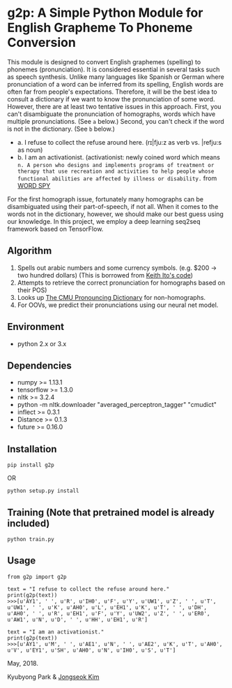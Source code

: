 # g2p: A Simple Python Module for English Grapheme To Phoneme Conversion

This module is designed to convert English graphemes (spelling) to phonemes (pronunciation).
It is considered essential in several tasks such as speech synthesis.
Unlike many languages like Spanish or German where pronunciation of a word can be inferred from its spelling,
English words are often far from people's expectations.
Therefore, it will be the best idea to consult a dictionary if we want to know the pronunciation of some word.
However, there are at least two tentative issues in this approach.
First, you can't disambiguate the pronunciation of homographs, words which have multiple pronunciations. (See `a` below.)
Second, you can't check if the word is not in the dictionary. (See `b` below.)

* a. I refuse to collect the refuse around here. (rɪ|fju:z as verb vs. |refju:s as noun)
* b. I am an activationist. (activationist: newly coined word which means `n. A person who designs and implements programs of treatment or therapy that use recreation and activities to help people whose functional abilities are affected by illness or disability.`
from [WORD SPY](https://wordspy.com/index.php?word=activationist])

For the first homograph issue, fortunately many homographs can be disambiguated using their part-of-speech, if not all.
When it comes to the words not in the dictionary, however, we should make our best guess using our knowledge.
In this project, we employ a deep learning seq2seq framework based on TensorFlow.

## Algorithm

1. Spells out arabic numbers and some currency symbols. (e.g. $200 -> two hundred dollars) (This is borrowed from [Keith Ito's code](https://github.com/keithito/tacotron/blob/master/text/numbers.py))
2. Attempts to retrieve the correct pronunciation for homographs based on their POS)
3. Looks up [The CMU Pronouncing Dictionary](http://www.speech.cs.cmu.edu/cgi-bin/cmudict) for non-homographs.
4. For OOVs, we predict their pronunciations using our neural net model.

## Environment

* python 2.x or 3.x

## Dependencies

* numpy >= 1.13.1
* tensorflow >= 1.3.0
* nltk >= 3.2.4
* python -m nltk.downloader "averaged_perceptron_tagger" "cmudict"
* inflect >= 0.3.1
* Distance >= 0.1.3
* future >= 0.16.0

## Installation

    pip install g2p
OR

    python setup.py install


## Training (Note that pretrained model is already included)

    python train.py

## Usage

    from g2p import g2p

    text = "I refuse to collect the refuse around here."
    print(g2p(text))
    >>>[u'AY1', ' ', u'R', u'IH0', u'F', u'Y', u'UW1', u'Z', ' ', u'T', u'UW1', ' ', u'K', u'AH0', u'L', u'EH1', u'K', u'T', ' ', u'DH', u'AH0', ' ', u'R', u'EH1', u'F', u'Y', u'UW2', u'Z', ' ', u'ER0', u'AW1', u'N', u'D', ' ', u'HH', u'EH1', u'R']

    text = "I am an activationist."
    print(g2p(text))
    >>>[u'AY1', u'M', ' ', u'AE1', u'N', ' ', u'AE2', u'K', u'T', u'AH0', u'V', u'EY1', u'SH', u'AH0', u'N', u'IH0', u'S', u'T']

May, 2018.

Kyubyong Park & [Jongseok Kim](https://github.com/ozmig77)
